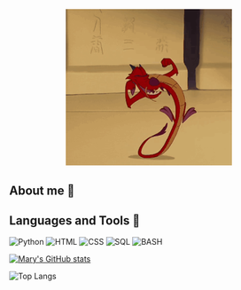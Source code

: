 <div align="center">
  <img src="https://github.com/D0mestos0/D0mestos0/blob/main/assets/mushu1-mulan.gif" alt="My Profile Picture" width="300" height=auto>
</div>

## About me 🐞


## Languages and Tools 🌹
![Python](https://img.shields.io/badge/Python_like-FFB6C1?style=for-the-badge&logo=python&logoColor=blue)
![HTML](https://img.shields.io/badge/HTML_like-FFB6C1?style=for-the-badge&logo=html5&logoColor=FF4500)
![CSS](https://img.shields.io/badge/CSS_like-FFB6C1?style=for-the-badge&logo=css&logoColor=black)
![SQL](https://img.shields.io/badge/SQL_like-FFB6C1?style=for-the-badge&logo=mysql&logoColor=00FFFF)
![BASH](https://img.shields.io/badge/Bash_like-FFB6C1?style=for-the-badge&logo=gnubash&logoColor=black)

[![Mary's GitHub stats](https://github-readme-stats.vercel.app/api?username=d0mestos0&show_icons=true&theme=synthwave)](https://github.com/d0mestos0/github-readme-stats)

![Top Langs](https://github-readme-stats.vercel.app/api/top-langs/?username=d0mestos0&layout=compact&size_weight=0.5&count_weight=0.5)
